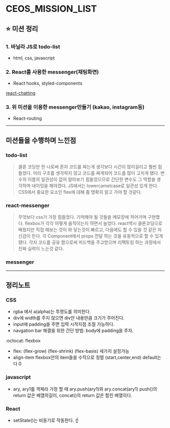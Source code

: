 # CEOS_MISSION_LIST
## :star: 미션 정리

### 1. 바닐라 JS로 todo-list
- html, css, javascript

### 2. React를 사용한 messenger(채팅화면)
- React hooks, styled-components

[react-chatting](https://react-messenger-12th-ten.vercel.app/)

### 3. 위 미션을 이용한 messenger만들기 (kakao, instagram등)
- React-routing

---------------------------------------------------------

## 미션들을 수행하며 느낀점

### todo-list
>클론 코딩만 한 나로써 혼자 코드를 짜는게 생각보다 시간이 많이걸리고 훨씬 힘들었다. 
미리 구조를 생각하지 않고 코드를 짜게되어 코드를 많이 고치게 됐다.
변수의 이름의 일관성이 없어 알아보기 힘들었으므로 간단한 변수도 그 역할을 생각하며 네이밍을 해야겠다.
JS에서는 lowercamelcase로 일관성 있게 한다.
CSS에서 중요한 요소인 flex에 대해 좀 명확히 알고 가야 할 것같다.

### react-messenger
>무엇보다 css가 가장 힘들었다. 기억해야 될 것들을 메모장에 적어가며 구현했다.
flexbox가 각각 어떻게 움직이는지 하면서 늘었다. react역시 클론코딩으로 배웠지만 
직접 해보는 것이 와 닿는것이 빠르고, 다음에도 할 수 있을 것 같은 자신감이 든다.
각 Component에서 props 전달 하는 것을 유동적으로 할 수 있게 됐다.
각자 코드를 공유 함으로써 피드백을 주고받으며 리팩토링 하는 과정에서 진짜 실력이 느는것 같다.


### messenger


---------------------------------------------------------

## 정리노트

### CSS
- rgba 에서 a(alpha)는 투명도를 의미한다.
- div에 width를 주지 않으면 div안 내용만큼 크기가 주어진다.
- input에 padding을 주면 입력 시작지점 조절 가능하다.
- navgation bar 해결을 위한 간단 방법: body에 padding을 주자.

:octocat: flexbox
- flex: (flex-grow) (flex-shrink) (flex-basis) 세가지 설정가능
- align-item  flexbox안의 item들을 수직으로 정렬 (start,center,end) default는 다 0



### javascript
- ary, ary1를 객체라 가정 할 때 ary.push(ary1)와 ary.concat(ary1) 
push()의 return 값은 배열의길이, concat()의 return 값은 합친 배열이다.

### React
- setState()는 비동기로 작동한다. :point_up:
